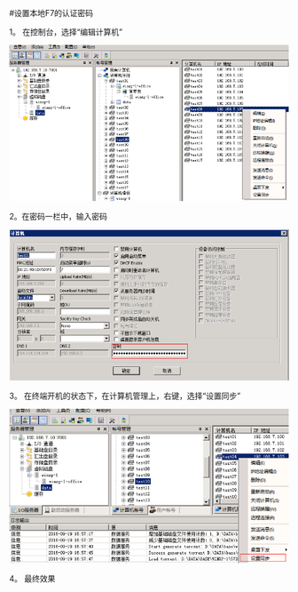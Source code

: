 #设置本地F7的认证密码



1。 在控制台，选择“编辑计算机”



![](/assets/108-1.png)



2。在密码一栏中，输入密码

![](/assets/114-1.png)

3。 在终端开机的状态下，在计算机管理上，右键，选择“设置同步”

![](/assets/110-2.png)

4。 最终效果




